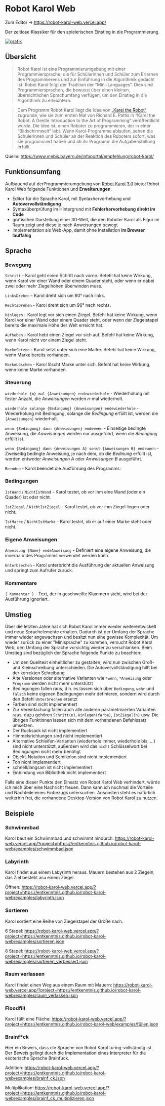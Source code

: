 # Robot Karol Web

Zum Editor → https://robot-karol-web.vercel.app/

Der zeitlose Klassiker für den spielerischen Einstieg in die Programmierung.

[![grafik](https://user-images.githubusercontent.com/13507950/128869418-bb857426-1206-46f5-90ac-59875d181de0.png)](https://robot-karol-web.vercel.app/?project=https://entkenntnis.github.io/robot-karol-web/examples/karol.json)

## Übersicht

> Robot Karol ist eine Programmierumgebung mit einer Programmiersprache, die für Schülerinnen und Schüler zum Erlernen des Programmierens und zur Einführung in die Algorithmik gedacht ist. Robot Karol folgt der Tradition der “Mini-Languages”. Dies sind Programmiersprachen, die bewusst über einen kleinen, übersichtlichen Sprachumfang verfügen, um den Einstieg in die Algorithmik zu erleichtern.

> Dem Programm Robot Karol liegt die Idee von [„Karel the Robot“](https://www.cs.mtsu.edu/~untch/karel/index.html) zugrunde, wie sie zum ersten Mal von Richard E. Pattis in “Karel the Robot: A Gentle Introduction to the Art of Programming” veröffentlicht wurde. Die Idee ist, einen Roboter zu programmieren, der in einer “Bildschirmwelt” lebt. Wenn Karol-Programme ablaufen, sehen die Schülerinnen und Schüler an der Reaktion des Roboters sofort, was sie programmiert haben und ob ihr Programm die Aufgabenstellung erfüllt.

Quelle: https://www.mebis.bayern.de/infoportal/empfehlung/robot-karol/

## Funktionsumfang

Aufbauend auf derProgrammierumgebung von [Robot Karol 3.0](https://www.mebis.bayern.de/infoportal/empfehlung/robot-karol/) bietet Robot Karol Web folgende Funktionen und **Erweiterungen**:

- Editor für die Sprache Karol, mit Syntaxhervorhebung und **Autovervollständigung**
- Syntaxüberprüfung im Hintergrund mit **Fehlerhervorhebung direkt im Code**
- grafischen Darstellung einer 3D-Welt, die den Roboter Karol als Figur im Raum zeigt und diese je nach Anweisungen bewegt
- Implementation als Web-App, damit ohne Installation **im Browser lauffähig**

## Sprache

### Bewegung

`Schritt` - Karol geht einen Schritt nach vorne. Befehl hat keine Wirkung, wenn Karol vor einer Wand oder einem Quader steht, oder wenn er dabei zwei oder mehr Ziegelhöhen überwinden muss.

`LinksDrehen` - Karol dreht sich um 90° nach links.

`RechtsDrehen` - Karol dreht sich um 90° nach rechts.

`Hinlegen` - Karol legt vor sich einen Ziegel. Befehl hat keine Wirkung, wenn Karol vor einer Wand oder einem Quader steht, oder wenn der Ziegelstapel bereits die maximale Höhe der Welt erreicht hat.

`Aufheben` - Karol hebt einen Ziegel vor sich auf. Befehl hat keine Wirkung, wenn Karol nicht vor einem Ziegel steht.

`MarkeSetzen` - Karol setzt unter sich eine Marke. Befehl hat keine Wirkung, wenn Marke bereits vorhanden.

`MarkeLöschen` - Karol löscht Marke unter sich. Befehl hat keine Wirkung, wenn keine Marke vorhanden.

### Steuerung

`wiederhole {n} mal {Anweisungen} endewiederhole` - Wiederholung mit fester Anzahl, die *Anweisungen* werden *n*-mal wiederholt.

`wiederhole solange {Bedingung} {Anweisungen} endewiederhole` - Wiederholung mit Bedingung, solange die *Bedingung* erfüllt ist, werden die `{Anweisungen}` wiederholt.

`wenn {Bedingung} dann {Anweisungen} endewenn` - Einseitige bedingte Anweisung, die *Anweisungen* werden nur ausgeführt, wenn die *Bedingung* erfüllt ist.

`wenn {Bedingung} dann {Anweisungen A} sonst {Anweisungen B} endewenn` - Zweiseitig bedingte Anweisung, je nach dem, ob die *Bedinung* erfüllt ist, werden entweder *Anweisungen A* oder *Anweisungen B* ausgeführt.

`Beenden` - Karol beendet die Ausführung des Programms.

### Bedingungen

`IstWand` / `NichtIstWand` - Karol testet, ob vor ihm eine Wand (oder ein Quader) ist oder nicht.

`IstZiegel` / `NichtIstZiegel` - Karol testet, ob vor ihm Ziegel liegen oder nicht.

`IstMarke` / `NichtIstMarke` - Karol testet, ob er auf einer Marke steht oder nicht.

### Eigene Anweisungen

`Anweisung {Name} endeAnweisung` - Definiert eine eigene Anweisung, die innerhalb des Programms verwendet werden kann.

`Unterbrechen` - Karol unterbricht die Ausführung der aktuellen Anweisung und springt zum Aufrufer zurück.

### Kommentare

`{ Kommentar }` - Text, der in geschweifte Klammern steht, wird bei der Ausführung ignoriert.

## Umstieg

Über die letzten Jahre hat sich Robot Karol immer wieder weiterentwickelt und neue Sprachelemente erhalten. Dadurch ist der Umfang der Sprache immer wieder angewachsen und besitzt nun eine gewisse Komplexität. Um wieder zurück zu einer "Minisprache" zu kommen, versucht Robot Karol Web, den Umfang der Sprache vorsichtig wieder zu verschlanken. Beim Umstieg sind bezüglich der Sprache folgende Punkte zu beachten:

- Um den Quelltext einheitlicher zu gestalten, wird nun zwischen Groß- und Kleinschreibung unterschieden. Die Autovervollständigung hilft bei der korrekten Schreibung
- Alte Versionen oder alternative Varianten wie `*wenn`, `*Anweisung` oder `Programm` werden nicht mehr unterstützt
- Bedingungen fallen raus, d.h. es lassen sich über `Bedingung`, `wahr` und `falsch` keine eigenen Bedingungen mehr definieren, sondern wird durch den Befehl `Unterbrechen` ersetzt
- Farben sind nicht implementiert
- Zur Vereinfachung fallen auch alle anderen parametrisierten Varianten raus, dazu gehören `Schritt(n)`, `Hinlegen(farbe)`, `IstZiegel(n)` usw. Die übrigen Funktionen lassen sich mit dem vorhandenen Befehlssatz umsetzen.
- Der Rucksack ist nicht implementiert
- Himmelsrichtungen sind nicht implementiert
- Alternative Schleifen-Varianten (wiederhole immer, wiederhole bis, ...) sind nicht unterstützt, außerdem wird das `nicht` Schlüsselwort bei Bedingungen nicht mehr benötigt
- Objekt-Notation und Semikolon sind nicht implementiert
- Ton nicht implementiert
- schnell/langsam ist nicht implementiert
- Einbindung von Bibliothek nicht implementiert

Falls eine dieser Punkte den Einsatz von Robot Karol Web verhindert, würde ich mich über eine Nachricht freuen. Dann kann ich nochmal die Vorteile und Nachteile eines Einbezugs untersuchen. Ansonsten steht es natürlich weiterhin frei, die vorhandene Desktop-Version von Robot Karol zu nutzen.

## Beispiele

### Schwimmbad

Karol baut ein Schwimmbad und schwimmt hindurch: https://robot-karol-web.vercel.app/?project=https://entkenntnis.github.io/robot-karol-web/examples/schwimmbad.json

### Labyrinth

Karol findet aus einem Labyrinth heraus. Mauern bestehen aus 2 Ziegeln, das Ziel besteht asu einem Ziegel.

Öffnen: https://robot-karol-web.vercel.app/?project=https://entkenntnis.github.io/robot-karol-web/examples/labyrinth.json

### Sortieren

Karol sortiert eine Reihe von Ziegelstapel der Größe nach.

6 Stapel: https://robot-karol-web.vercel.app/?project=https://entkenntnis.github.io/robot-karol-web/examples/sortieren.json

8 Stapel: https://robot-karol-web.vercel.app/?project=https://entkenntnis.github.io/robot-karol-web/examples/sortieren_verbessert.json

### Raum verlassen

Karol findet einen Weg aus einem Raum mit Mauern: https://robot-karol-web.vercel.app/?project=https://entkenntnis.github.io/robot-karol-web/examples/raum_verlassen.json

### Floodfill

Karol füllt eine Fläche: https://robot-karol-web.vercel.app/?project=https://entkenntnis.github.io/robot-karol-web/examples/füllen.json

### Brainf*ck

Hier ein Beweis, dass die Sprache von Robot Karol turing-vollständig ist. Der Beweis gelingt durch die Implementation eines Interpreter für die esoterische Sprache Brainfuck.

Addition: https://robot-karol-web.vercel.app/?project=https://entkenntnis.github.io/robot-karol-web/examples/brainf_ck.json

Multiplikation: https://robot-karol-web.vercel.app/?project=https://entkenntnis.github.io/robot-karol-web/examples/brainf_ck_multiplizieren.json
